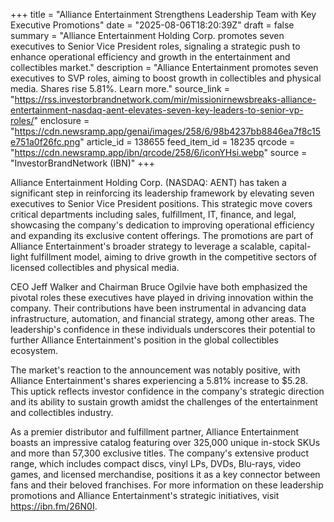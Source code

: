 +++
title = "Alliance Entertainment Strengthens Leadership Team with Key Executive Promotions"
date = "2025-08-06T18:20:39Z"
draft = false
summary = "Alliance Entertainment Holding Corp. promotes seven executives to Senior Vice President roles, signaling a strategic push to enhance operational efficiency and growth in the entertainment and collectibles market."
description = "Alliance Entertainment promotes seven executives to SVP roles, aiming to boost growth in collectibles and physical media. Shares rise 5.81%. Learn more."
source_link = "https://rss.investorbrandnetwork.com/mir/missionirnewsbreaks-alliance-entertainment-nasdaq-aent-elevates-seven-key-leaders-to-senior-vp-roles/"
enclosure = "https://cdn.newsramp.app/genai/images/258/6/98b4237bb8846ea7f8c15e751a0f26fc.png"
article_id = 138655
feed_item_id = 18235
qrcode = "https://cdn.newsramp.app/ibn/qrcode/258/6/iconYHsi.webp"
source = "InvestorBrandNetwork (IBN)"
+++

<p>Alliance Entertainment Holding Corp. (NASDAQ: AENT) has taken a significant step in reinforcing its leadership framework by elevating seven executives to Senior Vice President positions. This strategic move covers critical departments including sales, fulfillment, IT, finance, and legal, showcasing the company's dedication to improving operational efficiency and expanding its exclusive content offerings. The promotions are part of Alliance Entertainment's broader strategy to leverage a scalable, capital-light fulfillment model, aiming to drive growth in the competitive sectors of licensed collectibles and physical media.</p><p>CEO Jeff Walker and Chairman Bruce Ogilvie have both emphasized the pivotal roles these executives have played in driving innovation within the company. Their contributions have been instrumental in advancing data infrastructure, automation, and financial strategy, among other areas. The leadership's confidence in these individuals underscores their potential to further Alliance Entertainment's position in the global collectibles ecosystem.</p><p>The market's reaction to the announcement was notably positive, with Alliance Entertainment's shares experiencing a 5.81% increase to $5.28. This uptick reflects investor confidence in the company's strategic direction and its ability to sustain growth amidst the challenges of the entertainment and collectibles industry.</p><p>As a premier distributor and fulfillment partner, Alliance Entertainment boasts an impressive catalog featuring over 325,000 unique in-stock SKUs and more than 57,300 exclusive titles. The company's extensive product range, which includes compact discs, vinyl LPs, DVDs, Blu-rays, video games, and licensed merchandise, positions it as a key connector between fans and their beloved franchises. For more information on these leadership promotions and Alliance Entertainment's strategic initiatives, visit <a href='https://ibn.fm/26N0I' rel='nofollow' target='_blank'>https://ibn.fm/26N0I</a>.</p>